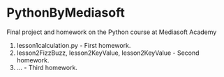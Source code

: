 # PythonByMediasoft

Final project and homework on the Python course at Mediasoft Academy

1. lesson1calculation.py - First homework.
2. lesson2FizzBuzz, lesson2KeyValue, lesson2KeyValue - Second homework.
3. ... - Third homework.
